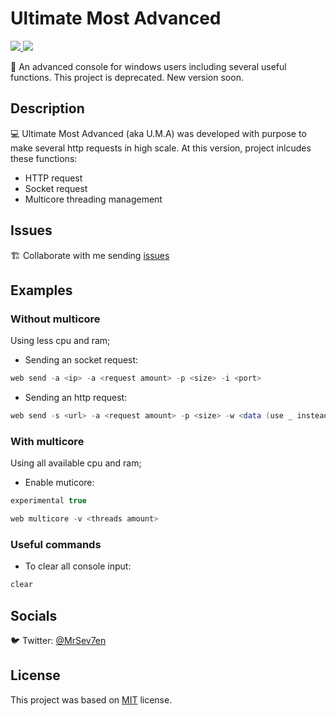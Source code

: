 # Ultimate Most Advanced

<div>
  <p>
    <a href="https://github.com/MrSev7en/ultimate-most-advanced">
      <img src="https://badgen.net/badge/build/passing/green">
      <img src="https://badgen.net/badge/deprecated/project/black">
    </a>
  </p>
</div>

🔰 An advanced console for windows users including several useful functions.
This project is deprecated. New version soon.

## Description
💻 Ultimate Most Advanced (aka U.M.A) was developed with purpose to make several http requests in high scale.
At this version, project inlcudes these functions:

- HTTP request
- Socket request
- Multicore threading management

## Issues
🏗️ Collaborate with me sending [issues](https://github.com/MrSev7en/ultimate-most-advanced/issues)

## Examples

### Without multicore
Using less cpu and ram;

- Sending an socket request:
```csharp
web send -a <ip> -a <request amount> -p <size> -i <port>
```

- Sending an http request:
```csharp
web send -s <url> -a <request amount> -p <size> -w <data (use _ instead spaces)>
```

### With multicore
Using all available cpu and ram;

- Enable muticore:
```csharp
experimental true
```
```csharp
web multicore -v <threads amount>
```

### Useful commands

- To clear all console input:
```csharp
clear
```

## Socials
🐦 Twitter: [@MrSev7en](https://twitter.com/MrSev7en/)

## License
This project was based on [MIT](https://github.com/MrSev7en/ultimate-most-advanced/blob/master/LICENSE) license.
